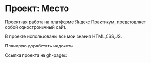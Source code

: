 # Проект: Место 

Проектная работа на платформе Яндекс Практикум, предстовляет собой одностроничный сайт. 

В проекте использованы все мои знания HTML,CSS,JS.

Планирую доработать недочеты.

Ссылка проекта на gh-pages: 
